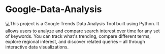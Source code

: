 # Google-Data-Analysis
💻This project is a Google Trends Data Analysis Tool built using Python. It allows users to analyze and compare search interest over time for any set of keywords.  You can track what's trending, compare different terms, explore regional interest, and discover related queries – all through interactive data visualizations.
